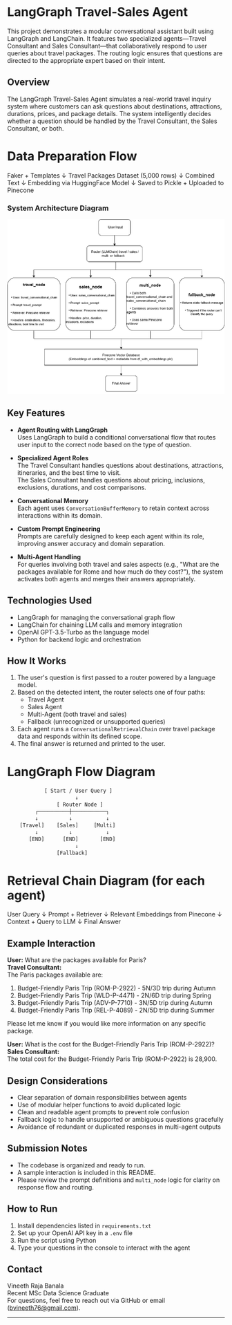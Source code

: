 

# LangGraph Travel-Sales Agent

This project demonstrates a modular conversational assistant built using LangGraph and LangChain. It features two specialized agents—Travel Consultant and Sales Consultant—that collaboratively respond to user queries about travel packages. The routing logic ensures that questions are directed to the appropriate expert based on their intent.

## Overview

The LangGraph Travel-Sales Agent simulates a real-world travel inquiry system where customers can ask questions about destinations, attractions, durations, prices, and package details. The system intelligently decides whether a question should be handled by the Travel Consultant, the Sales Consultant, or both.

# Data Preparation Flow

Faker + Templates
   ↓
Travel Packages Dataset (5,000 rows)
   ↓
Combined Text
   ↓
Embedding via HuggingFace Model
   ↓
Saved to Pickle + Uploaded to Pinecone


###  System Architecture Diagram

![System Architecture](https://github.com/sidhu7777/Perseverance_Enterprise_Assessment/raw/main/images/Assesment.png)




## Key Features

- **Agent Routing with LangGraph**  
  Uses LangGraph to build a conditional conversational flow that routes user input to the correct node based on the type of question.

- **Specialized Agent Roles**  
  The Travel Consultant handles questions about destinations, attractions, itineraries, and the best time to visit.  
  The Sales Consultant handles questions about pricing, inclusions, exclusions, durations, and cost comparisons.

- **Conversational Memory**  
  Each agent uses `ConversationBufferMemory` to retain context across interactions within its domain.

- **Custom Prompt Engineering**  
  Prompts are carefully designed to keep each agent within its role, improving answer accuracy and domain separation.

- **Multi-Agent Handling**  
  For queries involving both travel and sales aspects (e.g., "What are the packages available for Rome and how much do they cost?"), the system activates both agents and merges their answers appropriately.

## Technologies Used

- LangGraph for managing the conversational graph flow
- LangChain for chaining LLM calls and memory integration
- OpenAI GPT-3.5-Turbo as the language model
- Python for backend logic and orchestration

## How It Works

1. The user's question is first passed to a router powered by a language model.
2. Based on the detected intent, the router selects one of four paths:
   - Travel Agent
   - Sales Agent
   - Multi-Agent (both travel and sales)
   - Fallback (unrecognized or unsupported queries)
3. Each agent runs a `ConversationalRetrievalChain` over travel package data and responds within its defined scope.
4. The final answer is returned and printed to the user.

# LangGraph Flow Diagram

                [ Start / User Query ]
                          ↓
                    [ Router Node ]
             ┌──────────┼───────────┐
             ↓          ↓           ↓
        [Travel]    [Sales]     [Multi]
             ↓          ↓           ↓
           [END]      [END]       [END]
                          ↓
                    [Fallback]

# Retrieval Chain Diagram (for each agent)

User Query
   ↓
Prompt + Retriever
   ↓
Relevant Embeddings from Pinecone
   ↓
Context + Query to LLM
   ↓
Final Answer




## Example Interaction

**User:** What are the packages available for Paris?  
**Travel Consultant:**  
The Paris packages available are:  
1. Budget-Friendly Paris Trip (ROM-P-2922) - 5N/3D trip during Autumn  
2. Budget-Friendly Paris Trip (WLD-P-4471) - 2N/6D trip during Spring  
3. Budget-Friendly Paris Trip (ADV-P-7710) - 3N/5D trip during Autumn  
4. Budget-Friendly Paris Trip (REL-P-4089) - 2N/5D trip during Summer  

Please let me know if you would like more information on any specific package.

**User:** What is the cost for the Budget-Friendly Paris Trip (ROM-P-2922)?  
**Sales Consultant:**  
The total cost for the Budget-Friendly Paris Trip (ROM-P-2922) is 28,900.

## Design Considerations

- Clear separation of domain responsibilities between agents
- Use of modular helper functions to avoid duplicated logic
- Clean and readable agent prompts to prevent role confusion
- Fallback logic to handle unsupported or ambiguous questions gracefully
- Avoidance of redundant or duplicated responses in multi-agent outputs

## Submission Notes

- The codebase is organized and ready to run.
- A sample interaction is included in this README.
- Please review the prompt definitions and `multi_node` logic for clarity on response flow and routing.

## How to Run

1. Install dependencies listed in `requirements.txt`
2. Set up your OpenAI API key in a `.env` file
3. Run the script using Python
4. Type your questions in the console to interact with the agent

## Contact

Vineeth Raja Banala  
Recent MSc Data Science Graduate  
For questions, feel free to reach out via GitHub or email (bvineeth76@gmail.com).

---
